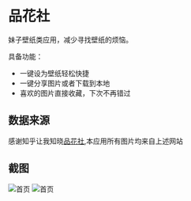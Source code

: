 # 品花社

妹子壁纸类应用，减少寻找壁纸的烦恼。

具备功能：

- 一键设为壁纸轻松快捷
- 一键分享图片或者下载到本地
- 喜欢的图片直接收藏，下次不再错过

## 数据来源

感谢知乎让我知晓[品花社](http://m36.com),本应用所有图片均来自上述网站

## 截图

![首页](https://github.com/zhoujunjiang/MM36D/blob/master/screenshots/1.jpg)
![首页](https://github.com/zhoujunjiang/MM36D/blob/master/screenshots/2.jpg)

